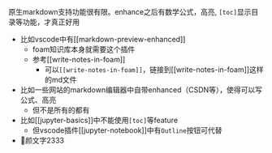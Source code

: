 原生markdown支持功能很有限。enhance之后有数学公式，高亮, `[toc]`显示目录等功能，才真正好用
- 比如vscode中有[[markdown-preview-enhanced]]
  - foam知识库本身就需要这个插件
  - 参考[[write-notes-in-foam]]
    - 可以`[[write-notes-in-foam]]`，链接到[[write-notes-in-foam]]这样的md文件
- 比如一些网站的markdown编辑器中自带enhanced（CSDN等），使得可以写公式、高亮
  - 但不是所有的都有
- 比如[[jupyter-basics]]中不能使用`[toc]`等feature
  - 但vscode插件[[jupyter-notebook]]中有`Outline`按钮可代替
- :rose:颜文字2333